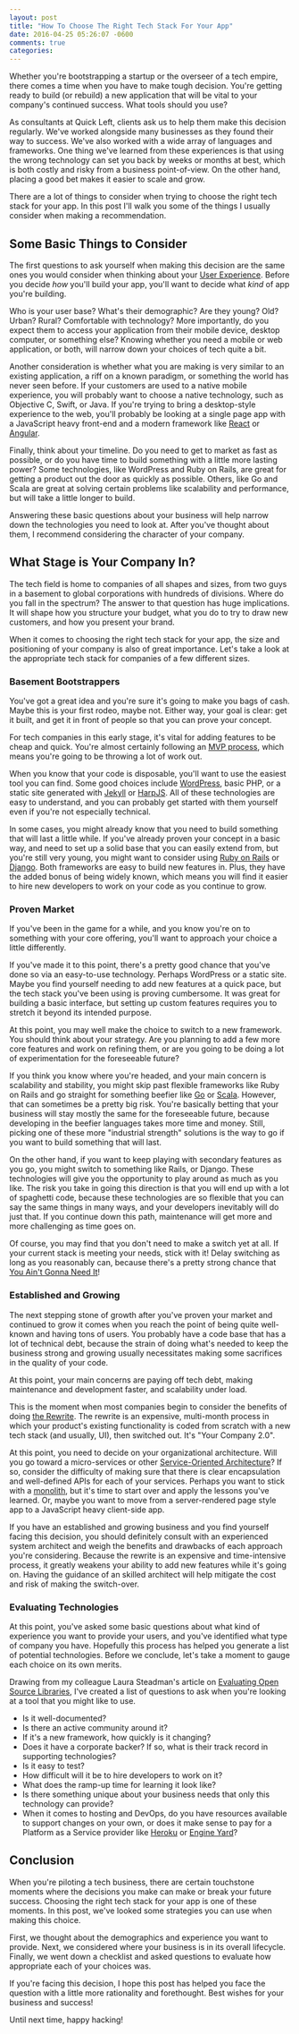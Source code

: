 ```yaml
---
layout: post
title: "How To Choose The Right Tech Stack For Your App"
date: 2016-04-25 05:26:07 -0600
comments: true
categories:
---
```



Whether you're bootstrapping a startup or the overseer of a tech empire, there comes a time when you have to make tough decision. You're getting ready to build (or rebuild) a new application that will be vital to your company's continued success. What tools should you use?

As consultants at Quick Left, clients ask us to help them make this decision regularly. We've worked alongside many businesses as they found their way to success. We've also worked with a wide array of languages and frameworks. One thing we've learned from these experiences is that using the wrong technology can set you back by weeks or months at best, which is both costly and risky from a business point-of-view. On the other hand, placing a good bet makes it easier to scale and grow.

There are a lot of things to consider when trying to choose the right tech stack for your app. In this post I'll walk you some of the things I usually consider when making a recommendation.

## Some Basic Things to Consider

The first questions to ask yourself when making this decision are the same ones you would consider when thinking about your [User Experience](https://quickleft.com/blog/ux-is-not-just-ui/). Before you decide _how_ you'll build your app, you'll want to decide what _kind_ of app you're building.

Who is your user base? What's their demographic? Are they young? Old? Urban? Rural? Comfortable with technology? More importantly, do you expect them to access your application from their mobile device, desktop computer, or something else? Knowing whether you need a mobile or web application, or both, will narrow down your choices of tech quite a bit.

Another consideration is whether what you are making is very similar to an existing application, a riff on a known paradigm, or something the world has never seen before. If your customers are used to a native mobile experience, you will probably want to choose a native technology, such as Objective C, Swift, or Java. If you're trying to bring a desktop-style experience to the web, you'll probably be looking at a single page app with a JavaScript heavy front-end and a modern framework like [React](https://facebook.github.io/react/) or [Angular](https://angularjs.org/).

Finally, think about your timeline. Do you need to get to market as fast as possible, or do you have time to build something with a little more lasting power? Some technologies, like WordPress and Ruby on Rails, are great for getting a product out the door as quickly as possible. Others, like Go and Scala are great at solving certain problems like scalability and performance, but will take a little longer to build.

Answering these basic questions about your business will help narrow down the technologies you need to look at. After you've thought about them, I recommend considering the character of your company.

## What Stage is Your Company In?

The tech field is home to companies of all shapes and sizes, from two guys in a basement to global corporations with hundreds of divisions. Where do you fall in the spectrum? The answer to that question has huge implications. It will shape how you structure your budget, what you do to try to draw new customers, and how you present your brand.

When it comes to choosing the right tech stack for your app, the size and positioning of your company is also of great importance. Let's take a look at the appropriate tech stack for companies of a few different sizes.

### Basement Bootstrappers

You've got a great idea and you're sure it's going to make you bags of cash. Maybe this is your first rodeo, maybe not. Either way, your goal is clear: get it built, and get it in front of people so that you can prove your concept.

For tech companies in this early stage, it's vital for adding features to be cheap and quick. You're almost certainly following an [MVP process](https://blog.engineyard.com/2015/actually-mvp), which means you're going to be throwing a lot of work out.

When you know that your code is disposable, you'll want to use the easiest tool you can find. Some good choices include [WordPress](https://wordpress.org/), basic PHP, or a static site generated with [Jekyll](https://jekyllrb.com/) or [HarpJS](http://harpjs.com/). All of these technologies are easy to understand, and you can probably get started with them yourself even if you're not especially technical.

In some cases, you might already know that you need to build something that will last a little while. If you've already proven your concept in a basic way, and need to set up a solid base that you can easily extend from, but you're still very young, you might want to consider using [Ruby on Rails](http://rubyonrails.org/) or [Django](https://www.djangoproject.com/). Both frameworks are easy to build new features in. Plus, they have the added bonus of being widely known, which means you will find it easier to hire new developers to work on your code as you continue to grow.

### Proven Market

If you've been in the game for a while, and you know you're on to something with your core offering, you'll want to approach your choice a little differently.

If you've made it to this point, there's a pretty good chance that you've done so via an easy-to-use technology. Perhaps WordPress or a static site. Maybe you find yourself needing to add new features at a quick pace, but the tech stack you've been using is proving cumbersome. It was great for building a basic interface, but setting up custom features requires you to stretch it beyond its intended purpose.

At this point, you may well make the choice to switch to a new framework. You should think about your strategy. Are you planning to add a few more core features and work on refining them, or are you going to be doing a lot of experimentation for the foreseeable future?

If you think you know where you're headed, and your main concern is scalability and stability, you might skip past flexible frameworks like Ruby on Rails and go straight for something beefier like [Go](https://golang.org/) or [Scala](http://www.scala-lang.org/). However, that can sometimes be a pretty big risk. You're basically betting that your business will stay mostly the same for the foreseeable future, because developing in the beefier languages takes more time and money. Still, picking one of these more "industrial strength" solutions is the way to go if you want to build something that will last.

On the other hand, if you want to keep playing with secondary features as you go, you might switch to something like Rails, or Django. These technologies will give you the opportunity to play around as much as you like. The risk you take in going this direction is that you will end up with a lot of spaghetti code, because these technologies are so flexible that you can say the same things in many ways, and your developers inevitably will do just that. If you continue down this path, maintenance will get more and more challenging as time goes on.

Of course, you may find that you don't need to make a switch yet at all. If your current stack is meeting your needs, stick with it! Delay switching as long as you reasonably can, because there's a pretty strong chance that [You Ain't Gonna Need It](http://martinfowler.com/bliki/Yagni.html)!

### Established and Growing

The next stepping stone of growth after you've proven your market and continued to grow it comes when you reach the point of being quite well-known and having tons of users. You probably have a code base that has a lot of technical debt, because the strain of doing what's needed to keep the business strong and growing usually necessitates making some sacrifices in the quality of your code.

At this point, your main concerns are paying off tech debt, making maintenance and development faster, and scalability under load.

This is the moment when most companies begin to consider the benefits of doing [the Rewrite](http://programmers.stackexchange.com/questions/6268/when-is-a-big-rewrite-the-answer). The rewrite is an expensive, multi-month process in which your product's existing functionality is coded from scratch with a new tech stack (and usually, UI), then switched out. It's "Your Company 2.0".

At this point, you need to decide on your organizational architecture. Will you go toward a micro-services or other [Service-Oriented Architecture](http://fluxusfrequency.github.io/blog/2014/02/14/service-oriented-architecture/)? If so, consider the difficulty of making sure that there is clear encapsulation and well-defined APIs for each of your services. Perhaps you want to stick with a [monolith](https://m.signalvnoise.com/the-majestic-monolith-29166d022228#.deg42umkz), but it's time to start over and apply the lessons you've learned. Or, maybe you want to move from a server-rendered page style app to a JavaScript heavy client-side app.

If you have an established and growing business and you find yourself facing this decision, you should definitely consult with an experienced system architect and weigh the benefits and drawbacks of each approach you're considering. Because the rewrite is an expensive and time-intensive process, it greatly weakens your ability to add new features while it's going on. Having the guidance of an skilled architect will help mitigate the cost and risk of making the switch-over.

### Evaluating Technologies

At this point, you've asked some basic questions about what kind of experience you want to provide your users, and you've identified what type of company you have. Hopefully this process has helped you generate a list of potential technologies. Before we conclude, let's take a moment to gauge each choice on its own merits.

Drawing from my colleague Laura Steadman's article on [Evaluating Open Source Libraries](https://quickleft.com/blog/evaluating-open-source-libraries-five-questions-to-ask/), I've created a list of questions to ask when you're looking at a tool that you might like to use.

- Is it well-documented?
- Is there an active community around it?
- If it's a new framework, how quickly is it changing?
- Does it have a corporate backer? If so, what is their track record in supporting technologies?
- Is it easy to test?
- How difficult will it be to hire developers to work on it?
- What does the ramp-up time for learning it look like?
- Is there something unique about your business needs that only this technology can provide?
- When it comes to hosting and DevOps, do you have resources available to support changes on your own, or does it make sense to pay for a Platform as a Service provider like [Heroku](https://www.heroku.com/) or [Engine Yard](https://engineyard.com/)?

## Conclusion

When you're piloting a tech business, there are certain touchstone moments where the decisions you make can make or break your future success. Choosing the right tech stack for your app is one of these moments. In this post, we've looked some strategies you can use when making this choice.

First, we thought about the demographics and experience you want to provide. Next, we considered where your business is in its overall lifecycle. Finally, we went down a checklist and asked questions to evaluate how appropriate each of your choices was.

If you're facing this decision, I hope this post has helped you face the question with a little more rationality and forethought. Best wishes for your business and success!

Until next time, happy hacking!
